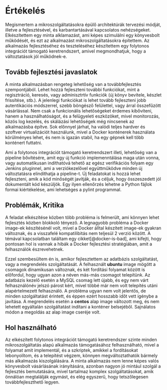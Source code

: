 # Értékelés

Megismertem a mikroszolgáltatásokra épülő architektúrák tervezési módját, illetve a fejlesztésével, és karbantartásával kapcsolatos nehézségeket. Elkészítettem egy minta alklamazást, ami képes szimulálni egy könyvesbolt működését, és ezt az alkalmazást mikroszolgáltatásokra építettem. Az alkalmazás fejlesztéséhez és teszteléséhez készítettem egy folytonos integrációt támogató keretrendszert, amivel megmondhatjuk, hogy a változtatások jól működnek-e.

## Tovább fejlesztési javaslatok

A minta alkalmazásban rengeteg lehetőség van a továbbfejlesztés szempontjából. Lehet hozzá fejleszteni további funkciókat, mint a regisztráció, keresés, vagy adminisztrtív funkciók (új könyv bevitele, készlet frissítése, stb.). A jelenlegi funkciókat is lehet tovább fejleszteni jobb autentikációs módszerrel, szebb böngésző felülettel, vagy árral összefűzött vásárlással. Nem csak a funkcionális lehetőségeket érdemes kibővíteni, hanem a használhatóságot, és a felügyeleti eszközöket, mivel monitorozás, közös log kezelés, és skálázási lehetőségek még nincsenek az alkalmazásba építve. Sok előnnyel járhat, ha valódi teljes hardver és szoftver virtualizációt használunk, mivel a Docker konténerek használata körülményes lehet, és nem is igazán stabil, ha egy gépnek kell több konténert futtatni.

Ami a folytonos integrációt támogató keretrendszert illeti, lehetőség van a pipeline bővítésére, amit egy új funkció implemenntálása maga után vonna, vagy automatikusan indíthatóvá tehető az egész verifikációs folyam egy Jenkins pluginnel, ami a verziókezelővel együttműködve minden új változtatásra elindíthatja a pipeline-t. Új feladatokat is hozzá lehet fejleszteni, amik a kód minőségét javítják, és a céljuk, hogy összeszedett jól dokumentált kód készüljök. Egy ilyen ellenőrzés lehetne a Python fájlok formai kiértékelése, ami lehetséges a pylint programmal.

## Problémák, Kritika

A feladat elkészítése közben több probléma is felmerült, ami könnyen lehet fejlesztés közben blokkoló tényező. A legnagyobb probléma a Docker image-ek készítésénél volt, mivel a Docker álltal készített image-ek gyakran változnak, és a visszafelé kompatilibitás nem teljesül 2 verzió között. A témával kapcsolatban találtam egy cikket[@docker-is-bad], ami kifejti, hogy pontosan hol is vannak a hibák a Docker fejlesztési stratégiában, amit a felhasználók észrevehetnek.

Ezzel szembesültem én is, amikor fejlesztettem az adatbázis szolgáltatást, vagy a megrendelés szolgáltatását. A felhasznált **ubuntu** image mögött a csomagok dinamikusan változnak, és két fordítási folyamat között is előfordul, hogy ugyan azon a néven más-más csomagot telepítünk. Az adatbázis kezelő esetén a MySQL csomag lett újabb, és egy nem várt felhasználónév jelszó párost kért, mivel többé már nem volt telepítés utáni alapértelmezett felhasználó. A probléma ugyan nem volt jelentős, de minden szolgáltatást érintett, és éppen ezért hosszabb időt vett igénybe a javítása. A megrendelés esetén a **centos** alap image változott meg, és nem lehetett egyáltalán szolgáltatást indítani a konténer belsejéből. Sajnálatos módon a megoldás az alap image cseréje volt.

## Hol használható

Az elkészített folytonos integrációt támogató keretrendszer szinte minden mikroszolgáltatás alapú alkalmazás támogatásához felhasználható, mivel a folyamat amit implementál, és a szkriptek, amikkel a fordításokat lebonyolítom, és a telepítést végzem, könnyen megváltoztathatók bármely más alkalmazás kiszolgálására. A minta alkalmazás nem lenne képes valós könyvesbolt vásárlásának irányítására, azonban nagyon jó mintául szolgál a fejlesztés bemutatására, mivel tartalmaz komplex szolgáltatásokat, amik önnálóan megtalálják egymást, és elég egyszerű, hogy tetszőlegesen továbbfejleszthető legyen.
